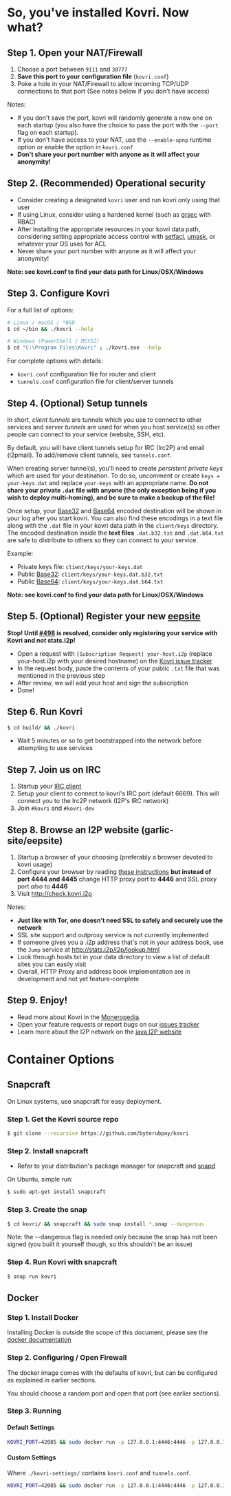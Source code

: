 # So, you've installed Kovri. Now what?

## Step 1. Open your NAT/Firewall
1. Choose a port between ```9111``` and ```30777```
2. **Save this port to your configuration file** (`kovri.conf`)
3. Poke a hole in your NAT/Firewall to allow incoming TCP/UDP connections to that port (See notes below if you don't have access)

Notes:

- If you don't save the port, kovri will randomly generate a new one on each startup (you also have the choice to pass the port with the `--port` flag on each startup).
- If you don't have access to your NAT, use the `--enable-upnp` runtime option or enable the option in `kovri.conf`
- **Don't share your port number with anyone as it will affect your anonymity!**

## Step 2. (Recommended) Operational security

- Consider creating a designated `kovri` user and run kovri only using that user
- If using Linux, consider using a hardened kernel (such as [grsec](https://en.wikibooks.org/wiki/Grsecurity) with RBAC)
- After installing the appropriate resources in your kovri data path, considering setting appropriate access control with [setfacl](https://linux.die.net/man/1/setfacl), [umask](https://en.wikipedia.org/wiki/Umask), or whatever your OS uses for ACL
- Never share your port number with anyone as it will affect your anonymity!

**Note: see kovri.conf to find your data path for Linux/OSX/Windows**

## Step 3. Configure Kovri

For a full list of options:

```bash
# Linux / macOS / *BSD
$ cd ~/bin && ./kovri --help
```

```bash
# Windows (PowerShell / MSYS2)
$ cd "C:\Program Files\Kovri" ; ./kovri.exe --help
```

For complete options with details:

- `kovri.conf` configuration file for router and client
- `tunnels.conf` configuration file for client/server tunnels

## Step 4. (Optional) Setup tunnels

In short, *client tunnels* are tunnels which you use to connect to other services and *server tunnels* are used for when you host service(s) so other people can connect to your service (website, SSH, etc).

By default, you will have client tunnels setup for IRC (Irc2P) and email (i2pmail). To add/remove client tunnels, see `tunnels.conf`.

When creating server tunnel(s), you'll need to create *persistent private keys* which are used for your destination. To do so, uncomment or create `keys = your-keys.dat` and replace `your-keys` with an appropriate name. **Do not share your private `.dat` file with anyone (the only exception being if you wish to deploy multi-homing), and be sure to make a backup of the file!**

Once setup, your [Base32](https://getmonero.org/resources/moneropedia/base32-address) and [Base64](https://getmonero.org/resources/moneropedia/base64-address) encoded destination will be shown in your log after you start kovri. You can also find these encodings in a text file along with the `.dat` file in your kovri data path in the `client/keys` directory. The encoded destination inside the **text files** `.dat.b32.txt` and `.dat.b64.txt` are safe to distribute to others so they can connect to your service.

Example:

- Private keys file: `client/keys/your-keys.dat`
- Public [Base32](https://getmonero.org/resources/moneropedia/base32-address): `client/keys/your-keys.dat.b32.txt`
- Public [Base64](https://getmonero.org/resources/moneropedia/base64-address): `client/keys/your-keys.dat.b64.txt`

**Note: see kovri.conf to find your data path for Linux/OSX/Windows**

## Step 5. (Optional) Register your new [eepsite](https://getmonero.org/resources/moneropedia/eepsite)

**Stop! Until [#498](https://github.com/byterubpay/kovri/issues/498) is resolved, consider only registering your service with Kovri and *not* stats.i2p!**

- Open a request with `[Subscription Request] your-host.i2p` (replace your-host.i2p with your desired hostname) on the [Kovri issue tracker](https://github.com/byterubpay/kovri/issues)
- In the request body, paste the contents of your public `.txt` file that was mentioned in the previous step
- After review, we will add your host and sign the subscription
- Done!

## Step 6. Run Kovri
```bash
$ cd build/ && ./kovri
```
- Wait 5 minutes or so to get bootstrapped into the network before attempting to use services

## Step 7. Join us on IRC
1. Startup your [IRC client](https://en.wikipedia.org/wiki/List_of_IRC_clients)
2. Setup your client to connect to kovri's IRC port (default 6669). This will connect you to the Irc2P network (I2P's IRC network)
3. Join `#kovri` and `#kovri-dev`

## Step 8. Browse an I2P website (garlic-site/eepsite)
1. Startup a browser of your choosing (preferably a browser devoted to kovri usage)
2. Configure your browser by reading [these instructions](https://geti2p.net/en/about/browser-config) **but instead of port 4444 and 4445** change HTTP proxy port to **4446** and SSL proxy port *also* to **4446**
3. Visit http://check.kovri.i2p

Notes:

- **Just like with Tor, one doesn't need SSL to safely and securely use the network**
- SSL site support and outproxy service is not currently implemented
- If someone gives you a .i2p address that's not in your address book, use the `Jump` service at http://stats.i2p/i2p/lookup.html
- Look through hosts.txt in your data directory to view a list of default sites you can easily visit
- Overall, HTTP Proxy and address book implementation are in development and not yet feature-complete

## Step 9. Enjoy!
- Read more about Kovri in the [Moneropedia](https://getmonero.org/resources/moneropedia/kovri).
- Open your feature requests or report bugs on our [issues tracker](https://github.com/byterubpay/kovri/issues)
- Learn more about the I2P network on the [java I2P website](https://geti2p.net/en/docs)

# Container Options

## Snapcraft

On Linux systems, use snapcraft for easy deployment.

### Step 1. Get the Kovri source repo

```bash
$ git clone --recursive https://github.com/byterubpay/kovri
```

### Step 2. Install snapcraft

- Refer to your distribution's package manager for snapcraft and [snapd](https://snapcraft.io/docs/core/install)

On Ubuntu, simple run:
```bash
$ sudo apt-get install snapcraft
```

### Step 3. Create the snap

```bash
$ cd kovri/ && snapcraft && sudo snap install *.snap --dangerous
```
Note: the --dangerous flag is needed only because the snap has not been signed (you built it yourself though, so this shouldn't be an issue)

### Step 4. Run Kovri with snapcraft

```bash
$ snap run kovri
```

## Docker

### Step 1. Install Docker
Installing Docker is outside the scope of this document, please see the [docker documentation](https://docs.docker.com/engine/installation/)

### Step 2. Configuring / Open Firewall

The docker image comes with the defaults of kovri, but can be configured as explained in earlier sections.

You should choose a random port and open that port (see earlier sections).

### Step 3. Running

#### Default Settings
```bash
KOVRI_PORT=42085 && sudo docker run -p 127.0.0.1:4446:4446 -p 127.0.0.1:6669:6669 -p $KOVRI_PORT --env KOVRI_PORT=$KOVRI_PORT geti2p/kovri
```

#### Custom Settings
Where `./kovri-settings/` contains `kovri.conf` and `tunnels.conf`.
```bash
KOVRI_PORT=42085 && sudo docker run -p 127.0.0.1:4446:4446 -p 127.0.0.1:6669:6669 -p $KOVRI_PORT --env KOVRI_PORT=$KOVRI_PORT -v kovri-settings:/home/kovri/.kovri/config:ro geti2p/kovri
```
